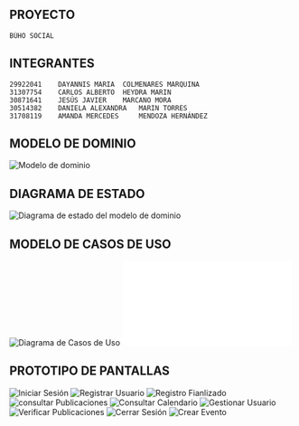 ## PROYECTO
    BÚHO SOCIAL

## INTEGRANTES
    29922041	DAYANNIS MARIA	COLMENARES MARQUINA
    31307754	CARLOS ALBERTO	HEYDRA MARIN
    30871641	JESÚS JAVIER	MARCANO MORA
    30514382	DANIELA ALEXANDRA	MARIN TORRES
    31708119	AMANDA MERCEDES 	MENDOZA HERNÁNDEZ 

## MODELO DE DOMINIO
![Modelo de dominio](./docs/scenariosView/domainModel/domainModel.svg)

## DIAGRAMA DE ESTADO
![Diagrama de estado del modelo de dominio](./docs/scenariosView/domainModel/stateDiagramIMG.svg)

## MODELO DE CASOS DE USO
![Diagrama de Casos de Uso](./docs/scenariosView/img/useCaseDiagram.svg)
![Plantillas de especificacion del diagrama de casos de uso](./docs/scenariosView/Plantilla%20casos%20de%20uso.pdf)

## PROTOTIPO DE PANTALLAS
![Iniciar Sesión](./docs/scenariosView/img/iniciarSesion.png)
![Registrar Usuario](./docs/scenariosView/img/registrarUsuario.png)
![Registro Fianlizado](./docs/scenariosView/img/registroFinalizado.png)
![consultar Publicaciones](./docs/scenariosView/img/consultarPublicaciones.png)
![Consultar Calendario](./docs/scenariosView/img/consultarCalendario.png)
![Gestionar Usuario](./docs/scenariosView/img/gestionarUsuario.png)
![Verificar Publicaciones](./docs/scenariosView/img/verificarPublicaciones.png)
![Cerrar Sesión](./docs/scenariosView/img/cerrarSesion.png)
![Crear Evento](./docs/scenariosView/img/crearEvento.png)
